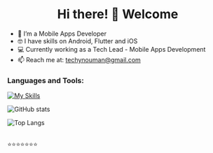  <h1 align="center">Hi there! 👋 Welcome</h1>

- 📱 I’m a Mobile Apps Developer 
- 🤓 I have skills on Android, Flutter and iOS 
- 💻 Currently working as a Tech Lead - Mobile Apps Development
- 📫 Reach me at: techynouman@gmail.com


### Languages and Tools:
[![My Skills](https://skillicons.dev/icons?i=androidstudio,vscode,kotlin,java,flutter,dart,swift,firebase,github,git,postman,postgres,sqlite,azure,gcp,spring,idea,&perline=5)](https://skillicons.dev)

![GitHub stats](https://github-readme-stats.vercel.app/api?username=techyNouman&show_icons=true&theme=dark)

![Top Langs](https://github-readme-stats.vercel.app/api/top-langs/?username=techyNouman&theme=dark)


<br>
⭐️⭐️⭐️⭐️⭐️⭐️⭐️
